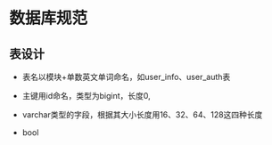 # 数据库规范

## 表设计

- 表名以模块+单数英文单词命名，如user_info、user_auth表

- 主键用id命名，类型为bigint，长度0,
- varchar类型的字段，根据其大小长度用16、32、64、128这四种长度
- bool